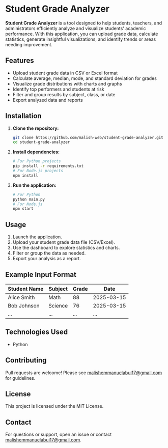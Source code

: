 # Student Grade Analyzer

**Student Grade Analyzer** is a tool designed to help students, teachers, and administrators efficiently analyze and visualize students' academic performance. With this application, you can upload grade data, calculate statistics, generate insightful visualizations, and identify trends or areas needing improvement.

## Features

- Upload student grade data in CSV or Excel format
- Calculate average, median, mode, and standard deviation for grades
- Visualize grade distributions with charts and graphs
- Identify top performers and students at risk
- Filter and group results by subject, class, or date
- Export analyzed data and reports

## Installation

1. **Clone the repository:**
   ```bash
   git clone https://github.com/malish-web/student-grade-analyzer.git
   cd student-grade-analyzer
   ```

2. **Install dependencies:**
   ```bash
   # For Python projects
   pip install -r requirements.txt
   # For Node.js projects
   npm install
   ```

3. **Run the application:**
   ```bash
   # For Python
   python main.py
   # For Node.js
   npm start
   ```

## Usage

1. Launch the application.
2. Upload your student grade data file (CSV/Excel).
3. Use the dashboard to explore statistics and charts.
4. Filter or group the data as needed.
5. Export your analysis as a report.

## Example Input Format

| Student Name | Subject  | Grade | Date       |
|--------------|----------|-------|------------|
| Alice Smith  | Math     | 88    | 2025-03-15 |
| Bob Johnson  | Science  | 76    | 2025-03-15 |
| ...          | ...      | ...   | ...        |

## Technologies Used

- Python 

## Contributing

Pull requests are welcome! Please see malishemmanuelabui17@gmail.com for guidelines.

## License

This project is licensed under the MIT License.

## Contact

For questions or support, open an issue or contact malishemmanuelabui17@gmail.com.
